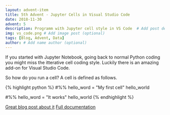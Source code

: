 ```yaml
---
layout: advent-item
title: 5th Advent - Jupyter Cells in Visual Studio Code
date: 2018-11-30
advent: 5
description: Programm with Jupyter cell style in VS Code  # Add post description (optional)
img: vs_code.png # Add image post (optional)
tags: [Blog, Advent, Data]
author: # Add name author (optional)
---
```

If you started with Jupyter Notebook, going back to normal Python coding you might miss the itterative cell coding style. Luckily there is an amazing add-on for Visual Studio Code.


So how do you run a cell?
A cell is defined as follows.

{% highlight python %}
#%%
hello_word = "My first cell"
hello_world

#%%
hello_word = "It works"
hello_world
{% endhighlight %}

[Great blog post about it][vs-code-cell]
[Full documentation][doc]


[doc]:https://code.visualstudio.com/docs/python/editing
[vs-code-cell]:https://donjayamanne.github.io/pythonVSCodeDocs/docs/jupyter_getting-started/
